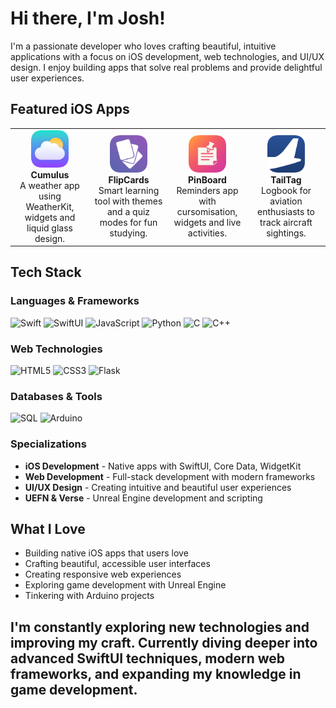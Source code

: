 # Hi there, I'm Josh! 

I'm a passionate developer who loves crafting beautiful, intuitive applications with a focus on iOS development, web technologies, and UI/UX design. I enjoy building apps that solve real problems and provide delightful user experiences.

##  Featured iOS Apps

<table>
<tr>
<td align="center" width="25%">
<img src="App_Icons/Cumulus.png" width="60" height="60"><br>
<strong>Cumulus</strong><br>
A weather app using WeatherKit, widgets and  liquid glass design.
</td>
<td align="center" width="25%">
<img src="App_Icons/FlipCards.png" width="60" height="60"><br>
<strong>FlipCards</strong><br>
Smart learning tool with themes and a quiz modes for fun studying.
</td>
<td align="center" width="25%">
<img src="App_Icons/PinBoard.png" width="60" height="60"><br>
<strong>PinBoard</strong><br>
Reminders app with cursomisation, widgets and live activities.
</td>
<td align="center" width="25%">
<img src="App_Icons/TailTag.png" width="60" height="60"><br>
<strong>TailTag</strong><br>
Logbook for aviation enthusiasts to track aircraft sightings.
</td>
</tr>
</table>

## Tech Stack

### Languages & Frameworks
![Swift](https://img.shields.io/badge/Swift-FA7343?style=for-the-badge&logo=swift&logoColor=white)
![SwiftUI](https://img.shields.io/badge/SwiftUI-007ACC?style=for-the-badge&logo=swift&logoColor=white)
![JavaScript](https://img.shields.io/badge/JavaScript-F7DF1E?style=for-the-badge&logo=javascript&logoColor=black)
![Python](https://img.shields.io/badge/Python-3776AB?style=for-the-badge&logo=python&logoColor=white)
![C](https://img.shields.io/badge/C-00599C?style=for-the-badge&logo=c&logoColor=white)
![C++](https://img.shields.io/badge/C++-00599C?style=for-the-badge&logo=c%2B%2B&logoColor=white)

### Web Technologies
![HTML5](https://img.shields.io/badge/HTML5-E34F26?style=for-the-badge&logo=html5&logoColor=white)
![CSS3](https://img.shields.io/badge/CSS3-1572B6?style=for-the-badge&logo=css3&logoColor=white)
![Flask](https://img.shields.io/badge/Flask-000000?style=for-the-badge&logo=flask&logoColor=white)

### Databases & Tools
![SQL](https://img.shields.io/badge/SQL-4479A1?style=for-the-badge&logo=mysql&logoColor=white)
![Arduino](https://img.shields.io/badge/Arduino-00979D?style=for-the-badge&logo=arduino&logoColor=white)

### Specializations
- **iOS Development** - Native apps with SwiftUI, Core Data, WidgetKit
- **Web Development** - Full-stack development with modern frameworks
- **UI/UX Design** - Creating intuitive and beautiful user experiences
- **UEFN & Verse** - Unreal Engine development and scripting

##  What I Love
-  Building native iOS apps that users love
-  Crafting beautiful, accessible user interfaces
-  Creating responsive web experiences
-  Exploring game development with Unreal Engine
-  Tinkering with Arduino projects

I'm constantly exploring new technologies and improving my craft. Currently diving deeper into advanced SwiftUI techniques, modern web frameworks, and expanding my knowledge in game development.
---
